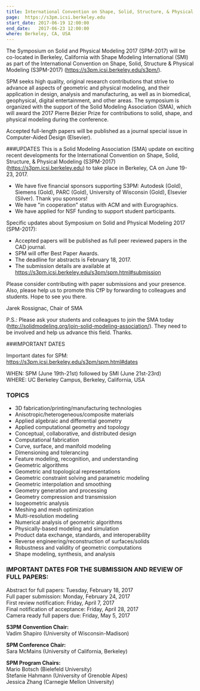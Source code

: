 ```yaml
---
title: International Convention on Shape, Solid, Structure, & Physical Modeling (S3PM-2017)
page:  https://s3pm.icsi.berkeley.edu
start_date: 2017-06-19 12:00:00
end_date:   2017-06-23 12:00:00
where: Berkeley, CA, USA
---
```


The Symposium on Solid and Physical Modeling 2017 (SPM-2017) will be co-located in Berkeley, California with Shape Modeling International (SMI) as part of the International Convention on Shape, Solid, Structure & Physical Modeling (S3PM-2017) (<https://s3pm.icsi.berkeley.edu/s3pm/>).

SPM seeks high quality, original research contributions that strive to advance all aspects of geometric and physical modeling, and their application in design, analysis and manufacturing, as well as in biomedical, geophysical, digital entertainment, and other areas.  The symposium is organized with the support of the Solid Modeling Association (SMA), which will award the 2017 Pierre B&eacute;zier Prize for contributions to solid, shape, and physical modeling during the conference.

Accepted full-length papers will be published as a journal special issue in Computer-Aided Design (Elsevier).

###UPDATES
This is a Solid Modeling Association (SMA) update on exciting recent developments for the International Convention on Shape, Solid, Structure, & Physical Modeling (S3PM-2017) (<https://s3pm.icsi.berkeley.edu>) to take place in Berkeley, CA on June 19-23, 2017.

 * We have five financial sponsors supporting S3PM: Autodesk (Gold), Siemens (Gold), PARC (Gold), University of Wisconsin (Gold), Elsevier (Silver). Thank you sponsors!  
 * We have "in cooperation" status with ACM and with Eurographics.  
 * We have applied for NSF funding to support student participants.  

Specific updates about Symposium on Solid and Physical Modeling 2017 (SPM-2017):  

 * Accepted papers will be published as full peer reviewed papers in the CAD journal.  
 * SPM will offer Best Paper Awards.  
 * The deadline for abstracts is February 18, 2017.  
 * The submission details are available at <https://s3pm.icsi.berkeley.edu/s3pm/spm.html#submission> 

Please consider contributing with paper submissions and your presence. Also, please help us to promote this CfP by forwarding to colleagues and students. Hope to see you there.
 
Jarek Rossignac, Chair of SMA
 
P.S.: Please ask your students and colleagues to join the SMA today (<http://solidmodeling.org/join-solid-modeling-association/>). They need to be involved and help us advance this field. Thanks.
 
###IMPORTANT DATES
 
Important dates for SPM: <https://s3pm.icsi.berkeley.edu/s3pm/spm.html#dates>

WHEN:    SPM (June 19th-21st) followed by SMI (June 21st-23rd)  
WHERE:   UC Berkeley Campus, Berkeley, California, USA


### TOPICS  
 * 3D fabrication/printing/manufacturing technologies  
 * Anisotropic/heterogeneous/composite materials  
 * Applied algebraic and differential geometry  
 * Applied computational geometry and topology  
 * Conceptual, collaborative, and distributed design  
 * Computational fabrication  
 * Curve, surface, and manifold modeling  
 * Dimensioning and tolerancing  
 * Feature modeling, recognition, and understanding  
 * Geometric algorithms  
 * Geometric and topological representations  
 * Geometric constraint solving and parametric modeling  
 * Geometric interpolation and smoothing  
 * Geometry generation and processing  
 * Geometry compression and transmission  
 * Isogeometric analysis  
 * Meshing and mesh optimization  
 * Multi-resolution modeling  
 * Numerical analysis of geometric algorithms  
 * Physically-based modeling and simulation  
 * Product data exchange, standards, and interoperability  
 * Reverse engineering/reconstruction of surfaces/solids  
 * Robustness and validity of geometric computations  
 * Shape modeling, synthesis, and analysis   

### IMPORTANT DATES FOR THE SUBMISSION AND REVIEW OF FULL PAPERS:
Abstract for full papers: Tuesday, February 18, 2017  
Full paper submission: Monday, February 24, 2017  
First review notification: Friday, April 7, 2017  
Final notification of acceptance: Friday, April 28, 2017  
Camera ready full papers due: Friday, May 5, 2017  

**S3PM Convention Chair:**  
Vadim Shapiro (University of Wisconsin-Madison)
 
**SPM Conference Chair:**  
Sara McMains (University of California, Berkeley)
 
**SPM Program Chairs:**  
Mario Botsch (Bielefeld University)  
Stefanie Hahmann (University of Grenoble Alpes)  
Jessica Zhang (Carnegie Mellon University)
 
 
	